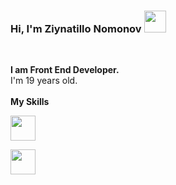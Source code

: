 ### Hi, I'm Ziynatillo Nomonov  <img src="https://media.giphy.com/media/hvRJCLFzcasrR4ia7z/giphy.gif" width="35px" >
<br />

<b>I am Front End Developer. </b> 
<br />
I'm 19 years old.
<br />
<br />
<b> My Skills </b>
<br />
<code>
<img src="https://www.google.com/url?sa=i&url=https%3A%2F%2Fwebref.ru%2Fref&psig=AOvVaw3rBSqrJLC4xTTJQBqcqQ27&ust=1652951050672000&source=images&cd=vfe&ved=0CAwQjRxqFwoTCIiJodTY6PcCFQAAAAAdAAAAABAI" height="40px" >
</code>
<code>
<img src="file:///C:/Users/numan/Desktop/html5.png" height="40px" >
</code>

